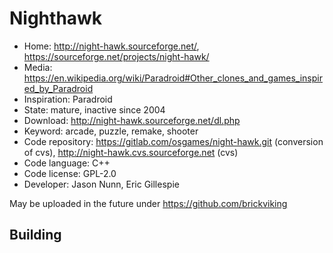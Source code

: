 # Nighthawk

- Home: http://night-hawk.sourceforge.net/, https://sourceforge.net/projects/night-hawk/
- Media: https://en.wikipedia.org/wiki/Paradroid#Other_clones_and_games_inspired_by_Paradroid
- Inspiration: Paradroid
- State: mature, inactive since 2004
- Download: http://night-hawk.sourceforge.net/dl.php
- Keyword: arcade, puzzle, remake, shooter
- Code repository: https://gitlab.com/osgames/night-hawk.git (conversion of cvs), http://night-hawk.cvs.sourceforge.net (cvs)
- Code language: C++
- Code license: GPL-2.0
- Developer: Jason Nunn, Eric Gillespie

May be uploaded in the future under https://github.com/brickviking

## Building
